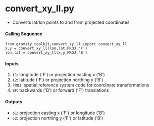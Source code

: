 convert_xy_ll.py
================

 - Converts lat/lon points to and from projected coordinates

#### Calling Sequence
```
from gravity_toolkit.convert_xy_ll import convert_xy_ll
x,y = convert_xy_ll(lon,lat,PROJ,'F')
lon,lat = convert_xy_ll(x,y,PROJ,'B')
```

#### Inputs
 1. `i1`: longitude ('F') or projection easting x ('B')
 2. `i2`: latitude ('F') or projection northing y ('B')
 3. `PROJ`: spatial reference system code for coordinate transformations
 4. `BF`: backwards ('B') or forward ('F') translations

#### Outputs
 - `o1`: projection easting x ('F') or longitude ('B')
 - `o2`: projection northing y ('F') or latitude ('B')
